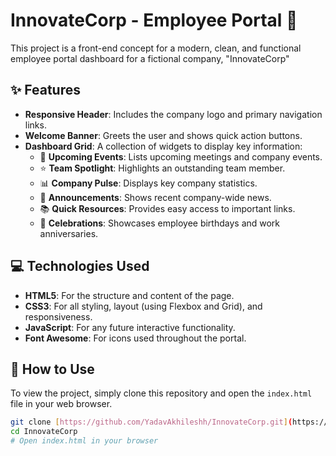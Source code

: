 # InnovateCorp - Employee Portal 🚀

This project is a front-end concept for a modern, clean, and functional employee portal dashboard for a fictional company, "InnovateCorp"

## ✨ Features

* **Responsive Header**: Includes the company logo and primary navigation links.
* **Welcome Banner**: Greets the user and shows quick action buttons.
* **Dashboard Grid**: A collection of widgets to display key information:
    * 📅 **Upcoming Events**: Lists upcoming meetings and company events.
    * ⭐ **Team Spotlight**: Highlights an outstanding team member.
    * 📊 **Company Pulse**: Displays key company statistics.
    * 📢 **Announcements**: Shows recent company-wide news.
    * 📚 **Quick Resources**: Provides easy access to important links.
    * 🎉 **Celebrations**: Showcases employee birthdays and work anniversaries.

## 💻 Technologies Used

* **HTML5**: For the structure and content of the page.
* **CSS3**: For all styling, layout (using Flexbox and Grid), and responsiveness.
* **JavaScript**: For any future interactive functionality.
* **Font Awesome**: For icons used throughout the portal.

## 📂 How to Use

To view the project, simply clone this repository and open the `index.html` file in your web browser.

```bash
git clone [https://github.com/YadavAkhileshh/InnovateCorp.git](https://github.com/YadavAkhileshh/InnovateCorp.git)
cd InnovateCorp
# Open index.html in your browser
